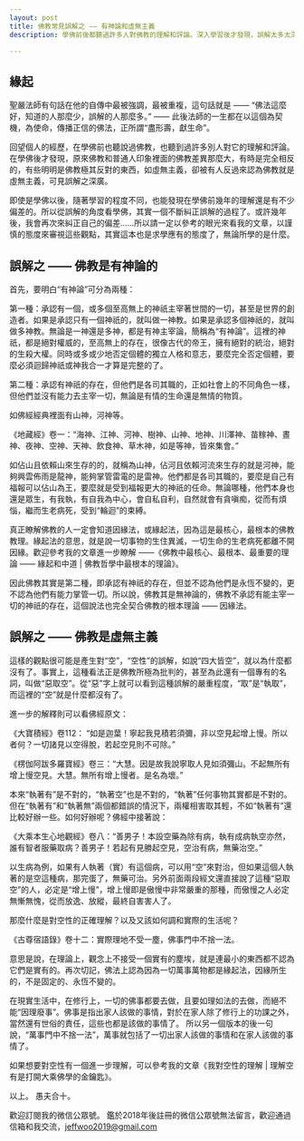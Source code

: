 ```yaml
---
layout: post
title: 佛教常見誤解之 —— 有神論和虛無主義
description: 學佛前後都聽過許多人對佛教的理解和評論。深入學習後才發現，誤解太多太深了，有些甚至是完全相反的，明明是佛教極其反對的東西，如虛無主義，卻被有人反過來認為佛教就是虛無主義，可見誤解有多麼嚴重了。

---
```


## 緣起

聖嚴法師有句話在他的自傳中最被強調，最被重複，這句話就是 —— “佛法這麼好，知道的人那麼少，誤解的人那麼多。” —— 此後法師的一生都在以這個為契機，為使命，傳播正信的佛法，正所謂“盡形壽，獻生命”。

回望個人的經歷，在學佛前也聽說過佛教，也聽到過許多別人對它的理解和評論。在學佛後才發現，原來佛教和普通人印象裡面的佛教差異那麼大，有時是完全相反的，有些明明是佛教極其反對的東西，如虛無主義，卻被有人反過來認為佛教就是虛無主義，可見誤解之深廣。

即使是學佛以後，隨著學習的程度不同，也能發現在學佛前幾年的理解還是有不少偏差的。所以從誤解的角度看學佛，其實一個不斷糾正誤解的過程了。或許幾年後，我會再次來糾正自己的偏差……所以請一定以參考的眼光來看我的文章，以謹慎的態度來審視這些觀點，其實這本也是求學應有的態度了，無論所學的是什麼。

## 誤解之 —— 佛教是有神論的

首先，要明白“有神論”可分為兩種：

第一種：承認有一個，或多個至高無上的神祇主宰著世間的一切，甚至是世界的創造者。如果是承認只有一個神祇的，就叫做一神教。如果是承認多個神祇的，就叫做多神教。無論是一神還是多神，都是有神主宰論，簡稱為“有神論”。這裡的神祇，都是絕對權威的，至高無上的存在，很像古代的帝王，擁有絕對的統治，絕對的生殺大權。同時或多或少地否定個體的獨立人格和意志，要麼完全否定個體，要麼必須迴歸神祇或神我合一才算是完整的了。

第二種：承認有神祇的存在，但他們是各司其職的，正如社會上的不同角色一樣，但他們並沒有能力去主宰一切，無論是有情的生命還是無情的物質。

如佛經經典裡面有山神，河神等。

《地藏經》卷一：“海神、江神、河神、樹神、山神、地神、川澤神、苗稼神、晝神、夜神、空神、天神、飲食神、草木神，如是等神，皆來集會。”

如佔山且依賴山來生存的的，就稱為山神，佔河且依賴河流來生存的就是河神，能夠興雲佈雨是龍神，能夠掌管雷電的是雷神。他們都是各司其職的，要麼是自己有福報可以佔山為王，要麼就是受到福報更大的神祇的任命。無論哪種，他們本身也還是眾生，有我執，有自我為中心，會自私自利，自然就會有貪嗔痴，從而有煩惱，繼而生老病死，受到“輪迴”的束縛。

真正瞭解佛教的人一定會知道因緣法，或緣起法，因為這是最核心，最根本的佛教教理。緣起法的意思，就是說一切事物的生住異滅，一切生命的生老病死都離不開因緣。歡迎參考我的文章進一步瞭解 ——《佛教中最核心、最根本、最重要的理論 —— 緣起和中道 \| 佛教哲學中最根本的理論》。

因此佛教其實是第二種，即承認有神祇的存在，但並不認為他們是永恆不變的，更不認為他們有能力掌管一切。所以說，佛教其是無神論的，佛教不承認有能主宰一切的神祇的存在，這個說法也完全契合佛教的根本理論 —— 因緣法。

## 誤解之 —— 佛教是虛無主義

這樣的觀點很可能是產生對“空”，“空性”的誤解，如說“四大皆空”，就以為什麼都沒有了。事實上，這種看法正是佛教所極為批判的，甚至為此還有一個專有的名詞，叫做“惡取空”。從“惡”字上就可以看到這種誤解的嚴重程度，“取”是“執取”，而這裡的“空”就是什麼都沒有了。

進一步的解釋則可以看佛經原文：

《大寶積經》卷112： “如是迦葉！寧起我見積若須彌，非以空見起增上慢。所以者何？一切諸見以空得脫，若起空見則不可除。”

《楞伽阿跋多羅寶經》卷三：“大慧。因是故我說寧取人見如須彌山。不起無所有增上慢空見。大慧。無所有增上慢者。是名為壞。”

本來“執著有”是不對的，“執著空”也是不對的，“執著”任何事物其實都是不對的。但在“執著有”和“執著無”兩個都錯誤的情況下，兩權相害取其輕，不如“執著有”還比較好辦一些。如何好辦呢？佛經中接著說：

《大乘本生心地觀經》卷八：“善男子！本設空藥為除有病，執有成病執空亦然，誰有智者服藥取病？善男子！若起有見勝起空見，空治有病，無藥治空。”

以生病為例，如果有人執著（實）有這個病，可以用“空”來對治，但如果這個人執著的是空這種病，那完蛋了，無藥可治。另外前面兩段經文還直接說了這種“惡取空”的人，必定是“增上慢”，增上慢即是傲慢中非常嚴重的那種，而傲慢之人必定無慚無愧，從而放逸、放縱，最終自害害人了。

那麼什麼是對空性的正確理解？以及又該如何調和實際的生活呢？

《古尊宿語錄》卷十二：實際理地不受一塵，佛事門中不捨一法。

意思是說，在理論上，觀念上不接受一個實有的塵埃，就是連最小的東西都不認為它們是實有的。再次切記，佛法上認為因為一切萬事萬物都是緣起法，因緣所生的，不是固定的、永恆不變的。

在現實生活中，在修行上，一切的佛事都要去做，且要如理如法的去做，而絕不能“因理廢事”。佛事是指出家人該做的事情，對於在家人除了修行上的功課之外，當然還有世俗的責任，這些也都是該做的事情了。 所以另一個版本的後一句說，“萬事門中不捨一法”，萬事就包括了一切出家人該做的事情和在家人該做的事情了。

如果想要對空性有一個進一步理解，可以參考我的文章《我對空性的理解 \| 理解空有是打開大乘佛學的金鑰匙》。


以上。
愚夫合十。

歡迎訂閱我的微信公眾號。
鑑於2018年後註冊的微信公眾號無法留言，歡迎通過信箱和我交流，jeffwoo2019@gmail.com
